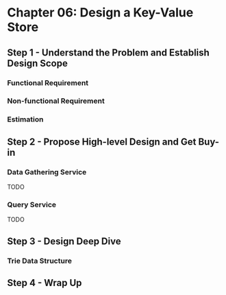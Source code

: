 # Chapter 06: Design a Key-Value Store

## Step 1 - Understand the Problem and Establish Design Scope

### Functional Requirement

### Non-functional Requirement

### Estimation

## Step 2 - Propose High-level Design and Get Buy-in

### Data Gathering Service

TODO

### Query Service

TODO

## Step 3 - Design Deep Dive

### Trie Data Structure

## Step 4 - Wrap Up

